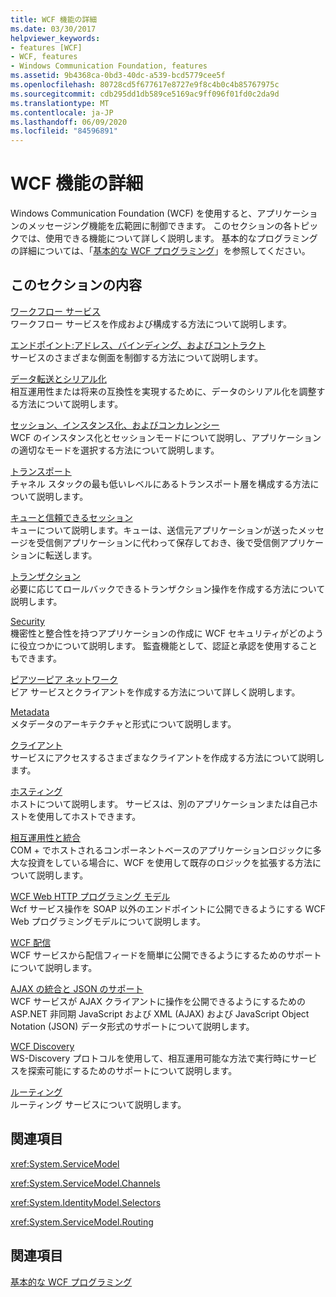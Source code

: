 ```yaml
---
title: WCF 機能の詳細
ms.date: 03/30/2017
helpviewer_keywords:
- features [WCF]
- WCF, features
- Windows Communication Foundation, features
ms.assetid: 9b4368ca-0bd3-40dc-a539-bcd5779cee5f
ms.openlocfilehash: 80728cd5f677617e8727e9f8c4b0c4b85767975c
ms.sourcegitcommit: cdb295dd1db589ce5169ac9ff096f01fd0c2da9d
ms.translationtype: MT
ms.contentlocale: ja-JP
ms.lasthandoff: 06/09/2020
ms.locfileid: "84596891"
---
```

# <a name="wcf-feature-details"></a>WCF 機能の詳細
Windows Communication Foundation (WCF) を使用すると、アプリケーションのメッセージング機能を広範囲に制御できます。 このセクションの各トピックでは、使用できる機能について詳しく説明します。 基本的なプログラミングの詳細については、「[基本的な WCF プログラミング](../basic-wcf-programming.md)」を参照してください。  
  
## <a name="in-this-section"></a>このセクションの内容  
 [ワークフロー サービス](workflow-services.md)  
 ワークフロー サービスを作成および構成する方法について説明します。  
  
 [エンドポイント:アドレス、バインディング、およびコントラクト](endpoints-addresses-bindings-and-contracts.md)  
 サービスのさまざまな側面を制御する方法について説明します。  
  
 [データ転送とシリアル化](data-transfer-and-serialization.md)  
 相互運用性または将来の互換性を実現するために、データのシリアル化を調整する方法について説明します。  
  
 [セッション、インスタンス化、およびコンカレンシー](sessions-instancing-and-concurrency.md)  
 WCF のインスタンス化とセッションモードについて説明し、アプリケーションの適切なモードを選択する方法について説明します。  
  
 [トランスポート](transports.md)  
 チャネル スタックの最も低いレベルにあるトランスポート層を構成する方法について説明します。  
  
 [キューと信頼できるセッション](queues-and-reliable-sessions.md)  
 キューについて説明します。キューは、送信元アプリケーションが送ったメッセージを受信側アプリケーションに代わって保存しておき、後で受信側アプリケーションに転送します。  
  
 [トランザクション](transactions-in-wcf.md)  
 必要に応じてロールバックできるトランザクション操作を作成する方法について説明します。  
  
 [Security](security.md)  
 機密性と整合性を持つアプリケーションの作成に WCF セキュリティがどのように役立つかについて説明します。 監査機能として、認証と承認を使用することもできます。  
  
 [ピアツーピア ネットワーク](peer-to-peer-networking.md)  
 ビア サービスとクライアントを作成する方法について詳しく説明します。  
  
 [Metadata](metadata.md)  
 メタデータのアーキテクチャと形式について説明します。  
  
 [クライアント](clients.md)  
 サービスにアクセスするさまざまなクライアントを作成する方法について説明します。  
  
 [ホスティング](hosting.md)  
 ホストについて説明します。 サービスは、別のアプリケーションまたは自己ホストを使用してホストできます。  
  
 [相互運用性と統合](interoperability-and-integration.md)  
 COM + でホストされるコンポーネントベースのアプリケーションロジックに多大な投資をしている場合に、WCF を使用して既存のロジックを拡張する方法について説明します。  
  
 [WCF Web HTTP プログラミング モデル](wcf-web-http-programming-model.md)  
 Wcf サービス操作を SOAP 以外のエンドポイントに公開できるようにする WCF Web プログラミングモデルについて説明します。  
  
 [WCF 配信](wcf-syndication.md)  
 WCF サービスから配信フィードを簡単に公開できるようにするためのサポートについて説明します。  
  
 [AJAX の統合と JSON のサポート](ajax-integration-and-json-support.md)  
 WCF サービスが AJAX クライアントに操作を公開できるようにするための ASP.NET 非同期 JavaScript および XML (AJAX) および JavaScript Object Notation (JSON) データ形式のサポートについて説明します。  
  
 [WCF Discovery](wcf-discovery.md)  
 WS-Discovery プロトコルを使用して、相互運用可能な方法で実行時にサービスを探索可能にするためのサポートについて説明します。  
  
 [ルーティング](routing.md)  
 ルーティング サービスについて説明します。  
  
## <a name="reference"></a>関連項目  
 <xref:System.ServiceModel>  
  
 <xref:System.ServiceModel.Channels>  
  
 <xref:System.IdentityModel.Selectors>  
  
 <xref:System.ServiceModel.Routing>  
  
## <a name="related-sections"></a>関連項目  
 [基本的な WCF プログラミング](../basic-wcf-programming.md)

